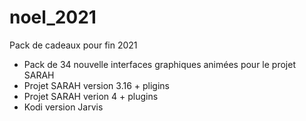 # noel_2021
Pack de cadeaux pour fin 2021

- Pack de 34 nouvelle interfaces graphiques animées pour le projet SARAH
-  Projet SARAH version 3.16 + pligins
-  Projet SARAH verion 4 + plugins
-  Kodi version Jarvis
